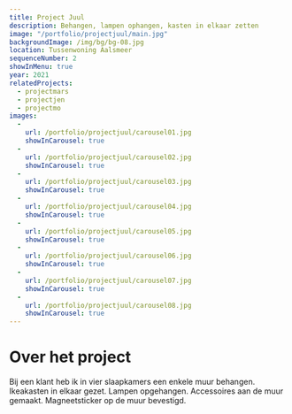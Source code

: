 ```yaml
---
title: Project Juul
description: Behangen, lampen ophangen, kasten in elkaar zetten
image: "/portfolio/projectjuul/main.jpg"
backgroundImage: /img/bg/bg-08.jpg 
location: Tussenwoning Aalsmeer
sequenceNumber: 2
showInMenu: true
year: 2021
relatedProjects:
  - projectmars
  - projectjen
  - projectmo
images:
  -
    url: /portfolio/projectjuul/carousel01.jpg
    showInCarousel: true
  -
    url: /portfolio/projectjuul/carousel02.jpg
    showInCarousel: true
  -
    url: /portfolio/projectjuul/carousel03.jpg
    showInCarousel: true
  -
    url: /portfolio/projectjuul/carousel04.jpg
    showInCarousel: true
  -
    url: /portfolio/projectjuul/carousel05.jpg
    showInCarousel: true
  -
    url: /portfolio/projectjuul/carousel06.jpg
    showInCarousel: true
  -
    url: /portfolio/projectjuul/carousel07.jpg
    showInCarousel: true
  -
    url: /portfolio/projectjuul/carousel08.jpg
    showInCarousel: true
---
```



# Over het project

Bij een klant heb ik in vier slaapkamers een enkele muur behangen. Ikeakasten in elkaar gezet. Lampen opgehangen. Accessoires aan de muur gemaakt. Magneetsticker op de muur bevestigd.


